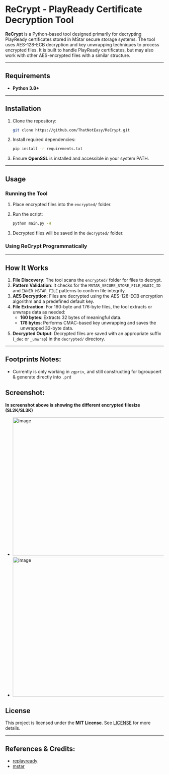 # ReCrypt - PlayReady Certificate Decryption Tool

**ReCrypt** is a Python-based tool designed primarily for decrypting PlayReady certificates stored in MStar secure storage systems. The tool uses AES-128-ECB decryption and key unwrapping techniques to process encrypted files. It is built to handle PlayReady certificates, but may also work with other AES-encrypted files with a similar structure.

---

## Requirements

- **Python 3.8+**

---

## Installation

1. Clone the repository:

   ```bash
   git clone https://github.com/ThatNotEasy/ReCrypt.git
   ```

2. Install required dependencies:

   ```bash
   pip install -r requirements.txt
   ```

3. Ensure **OpenSSL** is installed and accessible in your system PATH.

---

## Usage

### Running the Tool

1. Place encrypted files into the `encrypted/` folder.
2. Run the script:

   ```bash
   python main.py -H
   ```

3. Decrypted files will be saved in the `decrypted/` folder.

### Using ReCrypt Programmatically

---

## How It Works

1. **File Discovery**: The tool scans the `encrypted/` folder for files to decrypt.
2. **Pattern Validation**: It checks for the `MSTAR_SECURE_STORE_FILE_MAGIC_ID` and `INNER_MSTAR_FILE` patterns to confirm file integrity.
3. **AES Decryption**: Files are decrypted using the AES-128-ECB encryption algorithm and a predefined default key.
4. **File Extraction**: For 160-byte and 176-byte files, the tool extracts or unwraps data as needed:
   - **160 bytes**: Extracts 32 bytes of meaningful data.
   - **176 bytes**: Performs CMAC-based key unwrapping and saves the unwrapped 32-byte data.
5. **Decrypted Output**: Decrypted files are saved with an appropriate suffix (`_dec` or `_unwrap`) in the `decrypted/` directory.

---

## Footprints Notes:
- Currently is only working in `zgpriv`, and still constructing for bgroupcert & generate directly into `.prd`

## Screenshot:

**In screenshot above is showing the different encrypted filesize (SL2K/SL3K)**

- <img width="927" height="440" alt="image" src="https://github.com/user-attachments/assets/2a0f8c15-56ac-49ee-865f-6a1c62d21533" />
- <img width="927" height="444" alt="image" src="https://github.com/user-attachments/assets/f3d0a3bd-19ed-4294-bc48-764fd4e468d5" />


## License

This project is licensed under the **MIT License**. See [LICENSE](LICENSE) for more details.

---

## References & Credits:
- [replayready](https://github.com/astravaganza/replayready)
- [mstar](https://github.com/dipcore/mstar-bin-tool)